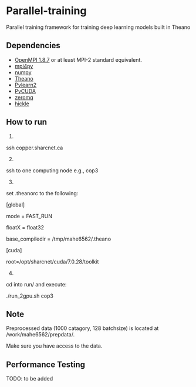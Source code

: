 # Parallel-training

Parallel training framework for training deep learning models built in Theano 

## Dependencies
* [OpenMPI 1.8.7](http://www.open-mpi.org/) or at least MPI-2 standard equivalent.
* [mpi4py](https://pypi.python.org/pypi/mpi4py)
* [numpy](http://www.numpy.org/)
* [Theano](http://deeplearning.net/software/theano/)
* [Pylearn2](http://deeplearning.net/software/pylearn2/)
* [PyCUDA](http://mathema.tician.de/software/pycuda/)
* [zeromq](http://zeromq.org/bindings:python)
* [hickle](https://github.com/telegraphic/hickle)

## How to run
1.

ssh copper.sharcnet.ca

2.

ssh to one computing node e.g., cop3

3.

set .theanorc to the following:

[global]

mode = FAST_RUN

floatX = float32

base_compiledir = /tmp/mahe6562/.theano

[cuda]

root=/opt/sharcnet/cuda/7.0.28/toolkit

4.

cd into run/ and execute:

./run_2gpu.sh cop3

## Note

Preprocessed data (1000 catagory, 128 batchsize) is located at /work/mahe6562/prepdata/. 

Make sure you have access to the data.

## Performance Testing

TODO: to be added

